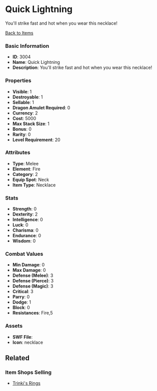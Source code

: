 # Quick Lightning

You'll strike fast and hot when you wear this necklace!  

[Back to Items](../items.md)

### Basic Information

- **ID**: 3004
- **Name**: Quick Lightning
- **Description**: You&#039;ll strike fast and hot when you wear this necklace!  

### Properties

- **Visible**: 1
- **Destroyable**: 1
- **Sellable**: 1
- **Dragon Amulet Required**: 0
- **Currency**: 2
- **Cost**: 5000
- **Max Stack Size**: 1
- **Bonus**: 0
- **Rarity**: 0
- **Level Requirement**: 20

### Attributes

- **Type**: Melee
- **Element**: Fire
- **Category**: 2
- **Equip Spot**: Neck
- **Item Type**: Necklace

### Stats

- **Strength**: 0
- **Dexterity**: 2
- **Intelligence**: 0
- **Luck**: 0
- **Charisma**: 0
- **Endurance**: 0
- **Wisdom**: 0

### Combat Values

- **Min Damage**: 0
- **Max Damage**: 0
- **Defense (Melee)**: 3
- **Defense (Pierce)**: 3
- **Defense (Magic)**: 3
- **Critical**: 3
- **Parry**: 0
- **Dodge**: 1
- **Block**: 0
- **Resistances**: Fire,5

### Assets

- **SWF File**: 
- **Icon**: necklace

## Related

### Item Shops Selling

- [Trinki's Rings](../item-shops/112-trinki-s-rings.md)

